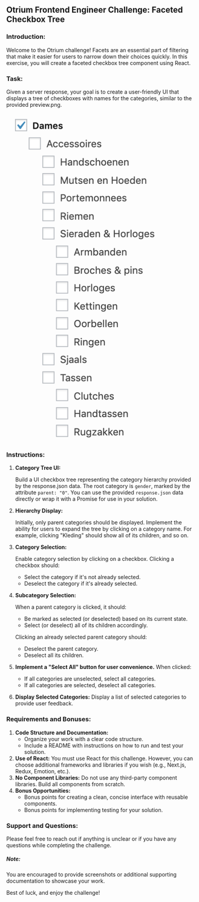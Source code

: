 ## Otrium Frontend Engineer Challenge: Faceted Checkbox Tree

### Introduction:

Welcome to the Otrium challenge!
Facets are an essential part of filtering that make it easier for users to narrow down their choices quickly.
In this exercise, you will create a faceted checkbox tree component using React.

### Task:

Given a server response, your goal is to create a user-friendly UI that displays a tree of checkboxes with names for the categories, similar to the provided preview.png.

![preview](preview.png)

### Instructions:

1. **Category Tree UI:**

   Build a UI checkbox tree representing the category hierarchy provided by the response.json data.
   The root category is `gender`, marked by the attribute `parent: "0"`.
   You can use the provided `response.json` data directly or wrap it with a Promise for use in your solution.

2. **Hierarchy Display:**

   Initially, only parent categories should be displayed.
   Implement the ability for users to expand the tree by clicking on a category name. For example, clicking "Kleding" should show all of its children, and so on.

3. **Category Selection:**

   Enable category selection by clicking on a checkbox.
   Clicking a checkbox should:

   - Select the category if it's not already selected.
   - Deselect the category if it's already selected.

4. **Subcategory Selection:**

   When a parent category is clicked, it should:

   - Be marked as selected (or deselected) based on its current state.
   - Select (or deselect) all of its children accordingly.

   Clicking an already selected parent category should:

   - Deselect the parent category.
   - Deselect all its children.

5. **Implement a "Select All" button for user convenience.**
   When clicked:

   - If all categories are unselected, select all categories.
   - If all categories are selected, deselect all categories.

6. **Display Selected Categories:**
   Display a list of selected categories to provide user feedback.

### Requirements and Bonuses:

1. **Code Structure and Documentation:**
   - Organize your work with a clear code structure.
   - Include a README with instructions on how to run and test your solution.
2. **Use of React:** You must use React for this challenge. However, you can choose additional frameworks and libraries if you wish (e.g., Next.js, Redux, Emotion, etc.).
3. **No Component Libraries:** Do not use any third-party component libraries. Build all components from scratch.
4. **Bonus Opportunities:**
   - Bonus points for creating a clean, concise interface with reusable components.
   - Bonus points for implementing testing for your solution.

### Support and Questions:

Please feel free to reach out if anything is unclear or if you have any questions while completing the challenge.

##### Note:

You are encouraged to provide screenshots or additional supporting documentation to showcase your work.

Best of luck, and enjoy the challenge!
